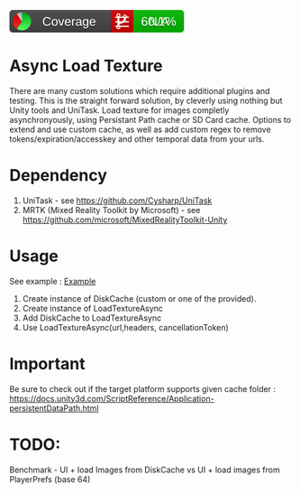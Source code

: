![CodeCoverage](./Badges~/badge_combined.svg)

# Async Load Texture

There are many custom solutions which require additional plugins and testing. 
This is the straight forward solution, by cleverly using nothing but Unity tools and UniTask.
Load texture for images completly asynchronyously, using Persistant Path cache or SD Card cache.
Options to extend and use custom cache, as well as add custom regex to remove tokens/expiration/accesskey and other temporal data from your urls.

# Dependency
1) UniTask - see https://github.com/Cysharp/UniTask
2) MRTK (Mixed Reality Toolkit by Microsoft) - see https://github.com/microsoft/MixedRealityToolkit-Unity

# Usage

See example : [Example](./Runtime/Example/SampleLoadFromUrlsOrStorage.cs)

1) Create instance of DiskCache (custom or one of the provided).
2) Create instance of LoadTextureAsync
3) Add DiskCache to LoadTextureAsync
4) Use LoadTextureAsync(url,headers, cancellationToken)

# Important

Be sure to check out if the target platform supports given cache folder : https://docs.unity3d.com/ScriptReference/Application-persistentDataPath.html


# TODO:
Benchmark - UI + load Images from DiskCache vs UI + load images from PlayerPrefs (base 64)
